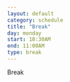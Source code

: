 ```yaml
---
layout: default
category: schedule
title: "Break"
day: monday
start: 10:30AM
end: 11:00AM
type: break
---
```


Break
